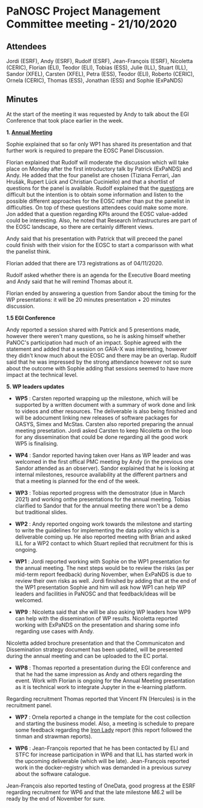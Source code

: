 ﻿PaNOSC Project Management Committee meeting - 21/10/2020
========================================================


Attendees
-------
Jordi (ESRF), Andy (ESRF), Rudolf (ESRF), Jean-François (ESRF), Nicoletta (CERIC), Florian (ELI), Teodor (ELI), Tobias (ESS), Julie (ILL), Stuart (ILL), Sandor (XFEL), Carsten (XFEL), Petra (ESS), Teodor (ELI), Roberto (CERIC), Ornela (CERIC), Thomas (ESS), Jonathan (ESS) and Sophie (ExPaNDS)


Minutes
-------	

At the start of the meeting it was requested by Andy to talk about the EGI Conference that took place earlier in the week.

**1. [Annual Meeting](https://indico.eli-beams.eu/event/376/page/0)**

Sophie explained that so far only WP1 has shared its presentation and that further work is required to prepare the EOSC Panel Discussion.

Florian explained that Rudolf will moderate the discussion which will take place on Monday after the first introductory talk by Patrick (ExPaNDS) and Andy. He added that the four panelist are chosen (Tiziana Ferrari, Jan Hrušák, Rupert Lück and Christian Cuciniello) and that a shortlist of questions for the panel is available. Rudolf explained that the [questions](https://docs.google.com/document/d/1l8T6IBjPo_Ejg_eRVv8RjY0AXa-S7ydyeJ6aBFENk7Y/edit#) are difficult but the intention is to obtain some information and listen to the possible different approaches for the EOSC rather than put the panelist in difficulties. On top of these questions attendees could make some more. Jon added that a question regarding KPIs around the EOSC value-added could be interesting. Also, he noted that Research Infrastructures are part of the EOSC landscape, so there are certainly different views.

Andy said that his presentation with Patrick that will preceed the panel could finish with their vision for the EOSC to start a comparisson with what the panelist think.

Florian added that there are 173 registrations as of 04/11/2020.

Rudolf asked whether there is an agenda for the Executive Board meeting and Andy said that he will remind Thomas about it.

Florian ended by answering a question from Sandor about the timing for the WP presentations: it will be 20 minutes presentation + 20 minutes discussion.

**1.5 EGI Conference**

Andy reported a session shared with Patrick and 5 presentions made, however there weren't many questions, so he is asking himself whether PaNOC's participation had much of an impact. Sophie agreed with the statement and added that a session on GAIA-X was interesting, however they didn't know much about the EOSC and there may be an overlap. Rudolf said that he was impressed by the strong attendance however not so sure about the outcome with Sophie adding that sessions seemed to have more impact at the technical level.

**5. WP leaders updates**

* **WP5** : Carsten reported wrapping up the milestone, which will be supported by a written document with a summary of work done and link to videos and other resources. The deliverable is also being finished and will be adocument linking new releases of software packages for OASYS, Simex and McStas. Carsten also reported preparing the annual meeting presetation. Jordi asked Carsten to keep Nicoletta on the loop for any dissemination that could be done regarding all the good work WP5 is finalising.

* **WP4** : Sandor reported having taken over Hans as WP leader and was welcomed in the first offical PMC meeting by Andy (in the previous one Sandor attended as an observer). Sandor explained that he is looking at internal milestones, resource availability at the different partners and that a meeting is planned for the end of the week.

* **WP3** : Tobias reported progress with the demostrator (due in March 2021) and working onthe presentations for the annual meeting. Tobias clarified to Sandor that for the annual meeting there won't be a demo but traditional slides.


* **WP2** : Andy reported ongoing work towards the milestone and starting to write the guidelines for implementing the data policy which is a deliverable coming up. He also reported meeting with Brian and asked ILL for a WP2 contact to which Stuart replied that recruitment for this is ongoing.

* **WP1** : Jordi reported working with Sophie on the WP1 presentation for the annual meeting. The next steps would be to review the risks (as per mid-term report feedback) during November, when ExPaNDS is due to review their own risks as well. Jordi finished by adding that at the end of the WP1 presentation Sophie and him will ask how WP1 can help WP leaders and facilities in PaNOSC and that feedback/ideas will be welcomed.

* **WP9** : Nicoletta said that she will be also asking WP leaders how WP9 can help with the dissemination of WP results. Nicoletta reported working with ExPaNDS on the presentation and sharing some info regarding use cases with Andy. 

Nicoletta added brochure presentation and that the Communicaton and Dissemination strategy document has been updated, will be presented during the annual meeting and can be uploaded to the EC portal.


* **WP8** : Thomas reported a presentation during the EGI conference and that he had the same impression as Andy and others regarding the event. Work with Florian is ongoing for the Annual Meeting presentation as it is technical work to integrate Jupyter in the e-learning platform.

Regarding recruitment Thomas reported that Vincent FN (Hercules) is in the recruitment panel.

* **WP7** : Ornela reported a change in the template for the cost collection and starting the business model. Also, a meeting is schedule to prepare some feedback regarding the [Iron Lady](https://www.eoscsecretariat.eu/system/files/solutions_for_a_sustainable_eosc_-_ironlady_draft_19oct20.pdf) report (this report followed the tinman and strawman reports).

* **WP6** : Jean-François reported that he has been contacted by ELI and STFC for increase participation in WP6 and that ILL has started work in the upcoming deliverable (which will be late). Jean-François reported work in the docker-registry which was demanded in a previous survey about the software catalogue. 

Jean-François also reported testing of OneData, good progress at the ESRF regarding recruitment for WP6 and that the late milestone M6.2 will be ready by the end of November for sure.

















